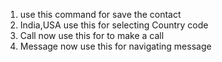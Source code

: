 1. use this command for save the contact
2. India,USA use this for selecting Country code
3. Call now use this for to make a call
4. Message now  use this for navigating message
